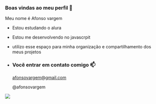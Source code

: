 ### Boas vindas ao meu perfil 💙

Meu nome é Afonso vargem

- Estou estudando o alura
- Estou me desenvolvendo no javascrpit
- utilizo esse espaço para minha organização e compartilhamento dos meus projetos

- ### Vocẽ entrar em contato comigo 📫

  afonsovargem@gmail.com
  
  @afonsovargem

![](https://media1.tenor.com/m/9b7rMwNOe7wAAAAC/cry-will-smith-meme-cry.gif)
 
